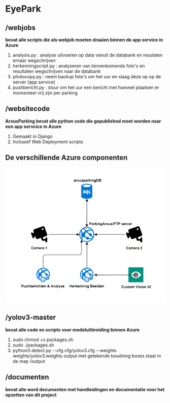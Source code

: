 # EyePark

## /webjobs 
__bevat alle scripts die als webjob moeten draaien binnen de app service in Azure__
1. analysis.py : analyse uitvoeren op data vanuit de databank en resulaten ernaar wegschrijven
2. herkenningscript.py : analyseren van binnenkomende foto's en resultaten wegschrijven naar de databank
3. photocopy.py : neem backup foto's om het uur en slaag deze op op de server (app service)
4. pushbericht.py : stuur om het uur een bericht met hoeveel plaatsen er momenteel vrij zijn per parking

## /websitecode
__ArxusParking bevat alle python code die gepublished moet worden naar een app servcice in Azure__
1. Gemaakt in Django
2. Inclusief Web Deployment scripts

## De verschillende Azure componenten
![azurestructuur](websitecode/azurestructuur.PNG)


## /yolov3-master 
__bevat alle code en scripts voor modeluitbreiding binnen Azure__
1. sudo chmod +x packages.sh
2. sudo ./packages.sh
3. python3 detect.py --cfg cfg/yolov3.cfg --weights weights/yolov3.weights
output met getekende boudning boxes staat in de map /output

## /documenten 
__bevat alle word documenten met handleidingen en documentatie voor het opzetten van dit project__
